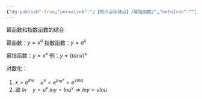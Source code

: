 ```yaml
---
{"dg-publish":true,"permalink":"/【知识点存储点】/幂指函数/","noteIcon":""}
---
```


幂函数和指数函数的结合

幂函数：$y=x^a$
指数函数：$y=a^x$

幂指函数：$y=x^x$
例：$y=(tanx)^x$

对数化：
1. $x=e^{lnx} \quad u^v=e^{lnu^v}=e^{vlnu}$
2. 取 $ln \quad y=u^v \; lny=lnu^v \Rightarrow lny=vlnu$
